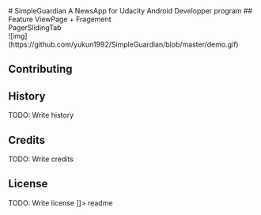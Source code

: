 <snippet>
  <content>
# SimpleGuardian
A NewsApp for Udacity Android Developper program
## Feature
ViewPage + Fragement <br>
PagerSlidingTab <br>
![img](https://github.com/yukun1992/SimpleGuardian/blob/master/demo.gif)

## Contributing

## History
TODO: Write history
## Credits
TODO: Write credits
## License
TODO: Write license
]]></content>
  <tabTrigger>readme</tabTrigger>
</snippet>

